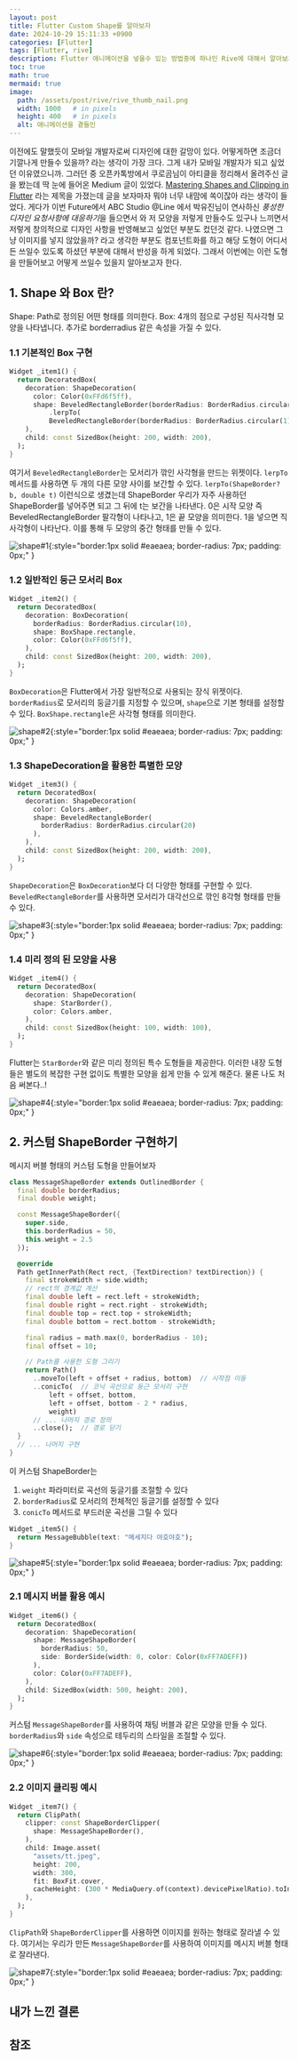 ```yaml
---
layout: post
title: Flutter Custom Shape를 알아보자
date: 2024-10-29 15:11:33 +0900
categories: [Flutter]
tags: [Flutter, rive]
description: Flutter 애니메이션을 넣을수 있는 방법중에 하나인 Rive에 대해서 알아보자
toc: true
math: true
mermaid: true
image:
  path: /assets/post/rive/rive_thumb_nail.png
  width: 1000   # in pixels
  height: 400   # in pixels
  alt: 애니메이션을 곁들인
---
```


이전에도 말했듯이 모바일 개발자로써 디자인에 대한 갈망이 있다.
어떻게하면 조금더 기깔나게 만들수 있을까? 라는 생각이 가장 크다.
그게 내가 모바일 개발자가 되고 싶었던 이유였으니까.
그러던 중 오픈카톡방에서 쿠로곰님이 아티클을 정리해서 올려주신 글을 봤는데 딱 눈에 들어온 Medium 글이 있었다.
[Mastering Shapes and Clipping in Flutter](https://blog.stackademic.com/mastering-shapes-and-clipping-in-flutter-7c7caee5bcba) 라는 제목을 가졌는데 
글을 보자마자 뭐야 너무 내맘에 쏙이잖아 라는 생각이 들었다.
게다가 이번 Future<Flutter>에서 ABC Studio @Line 에서 박유진님이 연사하신 *풍성한 디자인 요청사항에 대응하기*을 들으면서
와 저 모양을 저렇게 만들수도 있구나 느끼면서 저렇게 창의적으로 디자인 사항을 반영해보고 싶었던 부분도 컸던것 같다. 
나였으면 그냥 이미지를 넣지 않았을까? 라고 생각한 부분도 컴포넌트화를 하고 해당 도형이 어디서든 쓰일수 있도록 하셨던 부분에 대해서 반성을 하게 되었다.
그래서 이번에는 이런 도형을 만들어보고 어떻게 쓰일수 있을지 알아보고자 한다.

<!-- start post -->
## 1. Shape 와 Box 란?

Shape: Path로 정의된 어떤 형태를 의미한다.
Box: 4개의 점으로 구성된 직사각형 모양을 나타냅니다. 추가로 borderradius 같은 속성을 가질 수 있다.

<!-- Flutter에서는 여러 컨텍스트에서 Box가 사용된다
RenderBox, BoxDecoration, Boxborder, ShapeDecoration, ShapeBorder 등이 사용되고
주로 Container, DecoratedSlivers, DecoratedBoxes 를 스타일링하기 위해 <span style='background-color:#ffdce0'>BoxDecoration</span>을 사용한다. -->

### 1.1 기본적인 Box 구현
```dart
Widget _item1() {
  return DecoratedBox(
    decoration: ShapeDecoration(
      color: Color(0xFFd6f5ff),
      shape: BeveledRectangleBorder(borderRadius: BorderRadius.circular(20))
          .lerpTo(
          BeveledRectangleBorder(borderRadius: BorderRadius.circular(1)), 0.4)!,
    ),
    child: const SizedBox(height: 200, width: 200),
  );
}
```
여기서 `BeveledRectangleBorder`는 모서리가 깎인 사각형을 만드는 위젯이다. 
`lerpTo` 메서드를 사용하면 두 개의 다른 모양 사이를 보간할 수 있다. 
`lerpTo(ShapeBorder? b, double t)`  이런식으로 생겼는데 ShapeBorder 우리가 자주 사용하던 ShapeBorder를 넣어주면 되고 그 뒤에 t는 보간을 나타낸다.
0은 시작 모양 즉 BeveledRectangleBorder 팔각형이 나타나고, 
1은 끝 모양을 의미한다. 1을 넣으면 직사각형이 나타난다.
이를 통해 두 모양의 중간 형태를 만들 수 있다.

![shape#1](/assets/post/shape/shpae1.png){:style="border:1px solid #eaeaea; border-radius: 7px; padding: 0px;" }

### 1.2 일반적인 둥근 모서리 Box
```dart
Widget _item2() {
  return DecoratedBox(
    decoration: BoxDecoration(
      borderRadius: BorderRadius.circular(10),
      shape: BoxShape.rectangle,
      color: Color(0xFFd6f5ff),
    ),
    child: const SizedBox(height: 200, width: 200),
  );
}
```
`BoxDecoration`은 Flutter에서 가장 일반적으로 사용되는 장식 위젯이다. `borderRadius`로 모서리의 둥글기를 지정할 수 있으며, `shape`으로 기본 형태를 설정할 수 있다. `BoxShape.rectangle`은 사각형 형태를 의미한다.

![shape#2](/assets/post/shape/shpae2.png){:style="border:1px solid #eaeaea; border-radius: 7px; padding: 0px;" }

### 1.3 ShapeDecoration을 활용한 특별한 모양
```dart
Widget _item3() {
  return DecoratedBox(
    decoration: ShapeDecoration(
      color: Colors.amber,
      shape: BeveledRectangleBorder(
        borderRadius: BorderRadius.circular(20)
      ),
    ),
    child: const SizedBox(height: 200, width: 200),
  );
}
```
`ShapeDecoration`은 `BoxDecoration`보다 더 다양한 형태를 구현할 수 있다. `BeveledRectangleBorder`를 사용하면 모서리가 대각선으로 깎인 8각형 형태를 만들 수 있다.

![shape#3](/assets/post/shape/shpae3.png){:style="border:1px solid #eaeaea; border-radius: 7px; padding: 0px;" }

### 1.4 미리 정의 된 모양을 사용
```dart
Widget _item4() {
  return DecoratedBox(
    decoration: ShapeDecoration(
      shape: StarBorder(),
      color: Colors.amber,
    ),
    child: const SizedBox(height: 100, width: 100),
  );
}
```
Flutter는 `StarBorder`와 같은 미리 정의된 특수 도형들을 제공한다. 
이러한 내장 도형들은 별도의 복잡한 구현 없이도 특별한 모양을 쉽게 만들 수 있게 해준다.
물론 나도 처음 써본다..!

![shape#4](/assets/post/shape/shpae4.png){:style="border:1px solid #eaeaea; border-radius: 7px; padding: 0px;" }

## 2. 커스텀 ShapeBorder 구현하기

메시지 버블 형태의 커스텀 도형을 만들어보자

```dart
class MessageShapeBorder extends OutlinedBorder {
  final double borderRadius;
  final double weight;

  const MessageShapeBorder({
    super.side,
    this.borderRadius = 50,
    this.weight = 2.5
  });

  @override
  Path getInnerPath(Rect rect, {TextDirection? textDirection}) {
    final strokeWidth = side.width;
    // rect의 경계값 계산
    final double left = rect.left + strokeWidth;
    final double right = rect.right - strokeWidth;
    final double top = rect.top + strokeWidth;
    final double bottom = rect.bottom - strokeWidth;

    final radius = math.max(0, borderRadius - 10);
    final offset = 10;

    // Path를 사용한 도형 그리기
    return Path()
      ..moveTo(left + offset + radius, bottom)  // 시작점 이동
      ..conicTo(  // 코닉 곡선으로 둥근 모서리 구현
          left + offset, bottom, 
          left + offset, bottom - 2 * radius, 
          weight)
      // ... 나머지 경로 정의
      ..close();  // 경로 닫기
  }
  // ... 나머지 구현
}
```

이 커스텀 ShapeBorder는
1. `weight` 파라미터로 곡선의 둥글기를 조절할 수 있다
2. `borderRadius`로 모서리의 전체적인 둥글기를 설정할 수 있다
3. `conicTo` 메서드로 부드러운 곡선을 그릴 수 있다

```dart
Widget _item5() {
  return MessageBubble(text: "메세지다 야호야호");
}
```

![shape#5](/assets/post/shape/shpae5.png){:style="border:1px solid #eaeaea; border-radius: 7px; padding: 0px;" }

### 2.1 메시지 버블 활용 예시
```dart
Widget _item6() {
  return DecoratedBox(
    decoration: ShapeDecoration(
      shape: MessageShapeBorder(
        borderRadius: 50,
        side: BorderSide(width: 0, color: Color(0xFF7ADEFF))
      ),
      color: Color(0xFF7ADEFF),
    ),
    child: SizedBox(width: 500, height: 200),
  );
}
```
커스텀 `MessageShapeBorder`를 사용하여 채팅 버블과 같은 모양을 만들 수 있다. 
`borderRadius`와 `side` 속성으로 테두리의 스타일을 조절할 수 있다.

![shape#6](/assets/post/shape/shpae6.png){:style="border:1px solid #eaeaea; border-radius: 7px; padding: 0px;" }

### 2.2 이미지 클리핑 예시
```dart
Widget _item7() {
  return ClipPath(
    clipper: const ShapeBorderClipper(
      shape: MessageShapeBorder(),
    ),
    child: Image.asset(
      "assets/tt.jpeg",
      height: 200,
      width: 300,
      fit: BoxFit.cover,
      cacheHeight: (300 * MediaQuery.of(context).devicePixelRatio).toInt(),
    ),
  );
}
```
`ClipPath`와 `ShapeBorderClipper`를 사용하면 이미지를 원하는 형태로 잘라낼 수 있다. 여기서는 우리가 만든 `MessageShapeBorder`를 사용하여 이미지를 메시지 버블 형태로 잘라낸다.

![shape#7](/assets/post/shape/shpae7.png){:style="border:1px solid #eaeaea; border-radius: 7px; padding: 0px;" }

## 내가 느낀 결론


## 참조

<!-- - [Rive를 Flutter에서 사용하는 방법](https://medium.com/@moo_min/rive%EB%A5%BC-flutter%EC%97%90%EC%84%9C-%EC%82%AC%EC%9A%A9%ED%95%98%EB%8A%94-%EB%B0%A9%EB%B2%95-1533ccbfc7ac){:target="_blank"}
- [패스트 캠퍼스 강의](https://fastcampus.co.kr/dev_online_dartflutter){:target="_blank"} -->
<!-- end post -->
